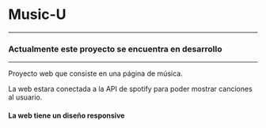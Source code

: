 # Music-U
------------------------------------------------------------------------
### **Actualmente este proyecto se encuentra en desarrollo**
------------------------------------------------------------------------

Proyecto web que consiste en una página de música.

La web estara conectada a la API de spotify para poder mostrar canciones al usuario.

#### La web tiene un diseño responsive

